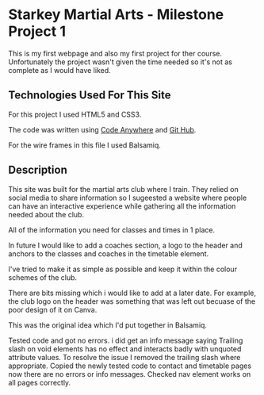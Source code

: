 # Starkey Martial Arts - Milestone Project 1

 This is my first webpage and also my first project for ther course. Unfortunately the project wasn't given the time needed so it's not as complete as I would have liked.

## Technologies Used For This Site

For this project I used HTML5 and CSS3.

The code was written using [Code Anywhere](<https://app.codeanywhere.com>) and [Git Hub](<https://github.com/>).

For the wire frames in this file I used Balsamiq.

## Description

This site was built for the martial arts club where I train. They relied on social media to share information so I sugeested a website where people can have an interactive experience while gathering all the information needed about the club.

All of the information you need for classes and times in 1 place.

In future I would like to add a coaches section, a logo to the header and anchors to the classes and coaches in the timetable element.

I've tried to make it as simple as possible and keep it within the colour schemes of the club.

There are bits missing which i would like to add at a later date. For example, the club logo on the header was something that was left out becuase of the poor design of it on Canva.

This was the original idea which I'd put together in Balsamiq.

Tested code and got no errors. i did get an info message saying Trailing slash on void elements has no effect and interacts badly with unquoted attribute values.
To resolve the issue I removed the trailing slash where appropriate.
Copied the newly tested code to contact and timetable pages now there are no errors or info messages.
Checked nav element works on all pages correctly.
